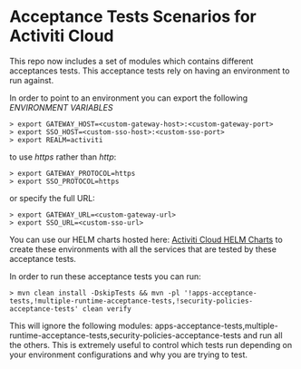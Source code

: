# Acceptance Tests Scenarios for Activiti Cloud


This repo now includes a set of modules which contains different acceptances tests. This acceptance tests rely on having an environment to run against.

In order to point to an environment you can export the following *ENVIRONMENT VARIABLES*

```
> export GATEWAY_HOST=<custom-gateway-host>:<custom-gateway-port>
> export SSO_HOST=<custom-sso-host>:<custom-sso-port>
> export REALM=activiti
```

to use *https* rather than *http*:
```
> export GATEWAY_PROTOCOL=https
> export SSO_PROTOCOL=https
```

or specify the full URL:
```
> export GATEWAY_URL=<custom-gateway-url>
> export SSO_URL=<custom-sso-url>
```

You can use our HELM charts hosted here: [Activiti Cloud HELM Charts](https://github.com/Activiti/activiti-cloud-charts/tree/master/activiti-cloud-full-example) to create these environments
with all the services that are tested by these acceptance tests.


In order to run these acceptance tests you can run: 

```
> mvn clean install -DskipTests && mvn -pl '!apps-acceptance-tests,!multiple-runtime-acceptance-tests,!security-policies-acceptance-tests' clean verify
```

This will ignore the following modules: apps-acceptance-tests,multiple-runtime-acceptance-tests,security-policies-acceptance-tests and run all the others. 
This is extremely useful to control which tests run depending on your environment configurations and why you are trying to test.
